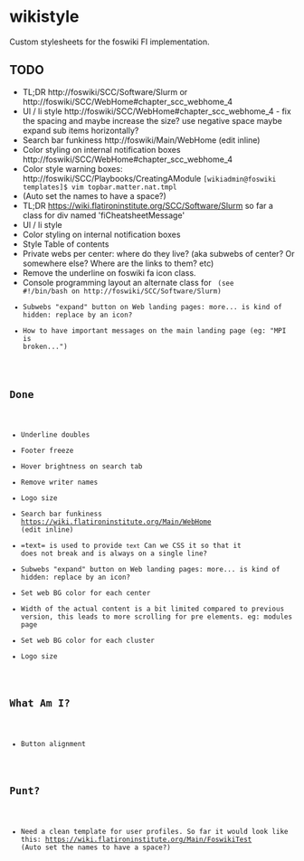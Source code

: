 # wikistyle
Custom stylesheets for the foswiki FI implementation.

## TODO
- TL;DR http://foswiki/SCC/Software/Slurm  or http://foswiki/SCC/WebHome#chapter_scc_webhome_4
- Ul / li style http://foswiki/SCC/WebHome#chapter_scc_webhome_4 - fix the spacing and maybe increase the size? use negative space maybe expand sub items horizontally?
- Search bar funkiness http://foswiki/Main/WebHome (edit inline)
- Color styling on internal notification boxes http://foswiki/SCC/WebHome#chapter_scc_webhome_4
- Color style warning boxes: http://foswiki/SCC/Playbooks/CreatingAModule
`[wikiadmin@foswiki templates]$ vim topbar.matter.nat.tmpl`
- (Auto set the names to have a space?)
- TL;DR https://wiki.flatironinstitute.org/SCC/Software/Slurm so far a class for div named 'fiCheatsheetMessage'
- Ul / li style
- Color styling on internal notification boxes
- Style Table of contents
- Private webs per center: where do they live? (aka subwebs of center? Or somewhere else? Where are the links to them? etc)
- Remove the underline on foswiki fa icon class.
- Console programming layout an alternate class for <code> (see #!/bin/bash on http://foswiki/SCC/Software/Slurm)
- Subwebs "expand" button on Web landing pages: more... is kind of hidden: replace by an icon?
- How to have important messages on the main landing page (eg: "MPI is broken...")

## Done
- Underline doubles
- Footer freeze
- Hover brightness on search tab
- Remove writer names
- Logo size
- Search bar funkiness https://wiki.flatironinstitute.org/Main/WebHome (edit inline)
- =text= is used to provide <code>text</code> Can we CSS it so that it does not break and is always on a single line?
- Subwebs "expand" button on Web landing pages: more... is kind of hidden: replace by an icon?
- Set web BG color for each center
- Width of the actual content is a bit limited compared to previous version, this leads to more scrolling for pre elements. eg: modules page
- Set web BG color for each cluster
- Logo size

## What Am I?
- Button alignment

## Punt?
- Need a clean template for user profiles. So far it would look like this: https://wiki.flatironinstitute.org/Main/FoswikiTest (Auto set the names to have a space?)
